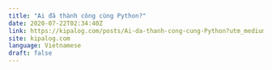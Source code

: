 ```yaml
---
title: "Ai đã thành công cùng Python?"
date: 2020-07-22T02:34:40Z
link: https://kipalog.com/posts/Ai-da-thanh-cong-cung-Python?utm_medium=RSS&utm_source=news.12bit.vn
site: kipalog.com
language: Vietnamese
draft: false
---
```

